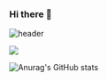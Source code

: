 ### Hi there 👋

<!--
**iamyoungk/iamyoungk** is a ✨ _special_ ✨ repository because its `README.md` (this file) appears on your GitHub profile.

Here are some ideas to get you started:

- 🔭 I’m currently working on ...
- 🌱 I’m currently learning ...
- 👯 I’m looking to collaborate on ...
- 🤔 I’m looking for help with ...
- 💬 Ask me about ...
- 📫 How to reach me: ...
- 😄 Pronouns: ...
- ⚡ Fun fact: ... 
-->

![header](https://capsule-render.vercel.app/api?type=waving&color=auto&height=300&section=header&text=Welcome!&animation=fadeIn&fontSize=50&desc=Desc&descSize=30)

<a href="버튼을 눌렀을 때 이동할 링크" target="_blank"><img src="https://img.shields.io/badge/younghk@umich.edu-EA4335?style=flat&logo=gmail&logoColor=E8E8E8"/></a>

![Anurag's GitHub stats](https://github-readme-stats.vercel.app/api?username=iamyoungk&show_icons=true&theme=transparent)
